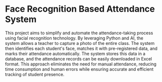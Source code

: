 # Face Recognition Based Attendance System

This project aims to simplify and automate the attendance-taking process using facial recognition technology. By leveraging Python and AI, the system allows a teacher to capture a photo of the entire class. The system then identifies each student's face, matches it with pre-registered data, and marks their attendance automatically. The system stores this data in a database, and the attendance records can be easily downloaded in Excel format. This approach eliminates the need for manual attendance, reducing time consumption and human errors while ensuring accurate and efficient tracking of student presence.
